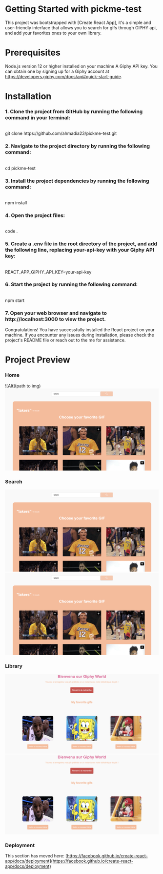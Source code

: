 # Getting Started with pickme-test

This project was bootstrapped with [Create React App], it's a simple and user-friendly interface that allows you to search for gifs through GIPHY api, and add your favorites ones to your own library.

# Prerequisites

Node.js version 12 or higher installed on your machine
A Giphy API key. You can obtain one by signing up for a Giphy account at https://developers.giphy.com/docs/api#quick-start-guide.

# Installation

### 1. Clone the project from GitHub by running the following command in your terminal:

<br>
git clone https://github.com/ahmadia23/pickme-test.git

### 2. Navigate to the project directory by running the following command:

<br>
cd pickme-test

### 3. Install the project dependencies by running the following command:

<br>
npm install

### 4. Open the project files:

<br>
code .

### 5. Create a .env file in the root directory of the project, and add the following line, replacing your-api-key with your Giphy API key:

<br>
REACT_APP_GIPHY_API_KEY=your-api-key

### 6. Start the project by running the following command:

<br>
npm start

### 7. Open your web browser and navigate to http://localhost:3000 to view the project.

Congratulations! You have successfully installed the React project on your machine.
If you encounter any issues during installation, please check the project's README file or reach out to the me for assistance.

# Project Preview

### Home

![Alt](path to img)
![Image](src/images/home-search.png)

### Search

![Alt](src/images/home-search.png)
![Image](src/images/home-search.png)

### Library

![Alt](src/images/mygifs.png)
![Image](src/images/mygifs.png)

### Deployment

This section has moved here: [https://facebook.github.io/create-react-app/docs/deployment](https://facebook.github.io/create-react-app/docs/deployment)

